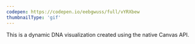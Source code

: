 ```yaml
---
codepen: https://codepen.io/eebgwuss/full/vYRXbew
thumbnailType: 'gif'
---
```


This is a dynamic DNA visualization created using the native Canvas API.
